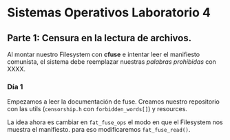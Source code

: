 # Sistemas Operativos Laboratorio 4

## Parte 1: Censura en la lectura de archivos.

Al montar nuestro Filesystem con **cfuse** e intentar leer el manifiesto comunista, el sistema debe reemplazar nuestras _palabras prohibidas_ con XXXX.

### Día 1

Empezamos a leer la documentación de fuse. Creamos nuestro repositorio con las utils (`censorship.h` con `forbidden_words[]`) y resources.

La idea ahora es cambiar en `fat_fuse_ops` el modo en que el Filesystem nos muestra el manifiesto. para eso modificaremos `fat_fuse_read()`.

